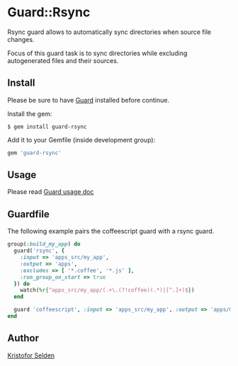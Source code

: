 Guard::Rsync
===========

Rsync guard allows to automatically sync directories when source file
changes.

Focus of this guard task is to sync directories while excluding
autogenerated files and their sources.

Install
-------

Please be sure to have [Guard](https://github.com/guard/guard) installed before continue.

Install the gem:

    $ gem install guard-rsync

Add it to your Gemfile (inside development group):

``` ruby
gem 'guard-rsync'
```

Usage
-----

Please read [Guard usage doc](https://github.com/guard/guard#readme)

Guardfile
---------

The following example pairs the coffeescript guard with a rsync guard.

``` ruby
group(:build_my_app) do
  guard('rsync', {
    :input => 'apps_src/my_app',
    :output => 'apps',
    :excludes => [ '*.coffee', '*.js' ],
    :run_group_on_start => true
  }) do
    watch(%r{^apps_src/my_app/(.+\.(?!coffee)(.*)|[^.]+)$})
  end

  guard 'coffeescript', :input => 'apps_src/my_app', :output => 'apps/my_app'
end
```

Author
------

[Kristofor Selden](https://github.com/kselden)

